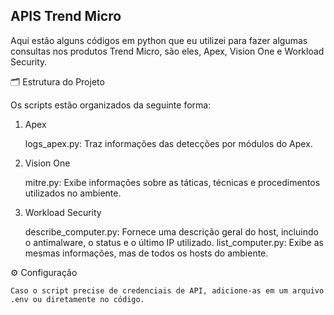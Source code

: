 ## APIS Trend Micro

Aqui estão alguns códigos em python que eu utilizei para fazer algumas consultas nos produtos Trend Micro, são eles, Apex, Vision One e Workload Security.

🗂️ Estrutura do Projeto

Os scripts estão organizados da seguinte forma:

1. Apex

    logs_apex.py: Traz informações das detecções por módulos do Apex.

2. Vision One

    mitre.py: Exibe informações sobre as táticas, técnicas e procedimentos utilizados no ambiente.

3. Workload Security

    describe_computer.py: Fornece uma descrição geral do host, incluindo o antimalware, o status e o último IP utilizado.
    list_computer.py: Exibe as mesmas informações, mas de todos os hosts do ambiente.


⚙️ Configuração

    Caso o script precise de credenciais de API, adicione-as em um arquivo .env ou diretamente no código.
